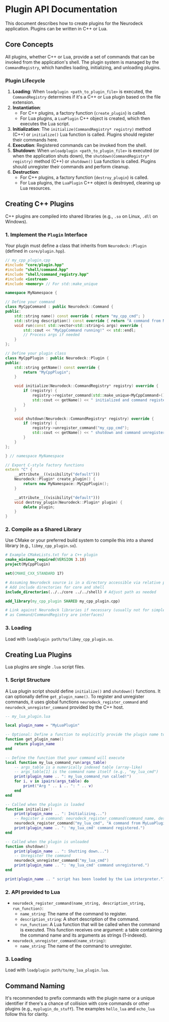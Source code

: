 # Plugin API Documentation

This document describes how to create plugins for the Neurodeck application.
Plugins can be written in C++ or Lua.

## Core Concepts

All plugins, whether C++ or Lua, provide a set of commands that can be invoked from the application's shell. The plugin system is managed by the `CommandRegistry`, which handles loading, initializing, and unloading plugins.

### Plugin Lifecycle

1.  **Loading**: When `loadplugin <path_to_plugin_file>` is executed, the `CommandRegistry` determines if it's a C++ or Lua plugin based on the file extension.
2.  **Instantiation**:
    *   For C++ plugins, a factory function (`create_plugin`) is called.
    *   For Lua plugins, a `LuaPlugin` C++ object is created, which then executes the Lua script.
3.  **Initialization**: The `initialize(CommandRegistry* registry)` method (C++) or `initialize()` Lua function is called. Plugins should register their commands here.
4.  **Execution**: Registered commands can be invoked from the shell.
5.  **Shutdown**: When `unloadplugin <path_to_plugin_file>` is executed (or when the application shuts down), the `shutdown(CommandRegistry* registry)` method (C++) or `shutdown()` Lua function is called. Plugins should unregister their commands and perform cleanup.
6.  **Destruction**:
    *   For C++ plugins, a factory function (`destroy_plugin`) is called.
    *   For Lua plugins, the `LuaPlugin` C++ object is destroyed, cleaning up Lua resources.

## Creating C++ Plugins

C++ plugins are compiled into shared libraries (e.g., `.so` on Linux, `.dll` on Windows).

### 1. Implement the `Plugin` Interface

Your plugin must define a class that inherits from `Neurodeck::Plugin` (defined in `core/plugin.hpp`).

```cpp
// my_cpp_plugin.cpp
#include "core/plugin.hpp"
#include "shell/command.hpp"
#include "shell/command_registry.hpp"
#include <iostream>
#include <memory> // For std::make_unique

namespace MyNamespace {

// Define your command
class MyCppCommand : public Neurodeck::Command {
public:
    std::string name() const override { return "my_cpp_cmd"; }
    std::string description() const override { return "A command from MyCppPlugin."; }
    void run(const std::vector<std::string>& args) override {
        std::cout << "MyCppCommand running!" << std::endl;
        // Process args if needed
    }
};

// Define your plugin class
class MyCppPlugin : public Neurodeck::Plugin {
public:
    std::string getName() const override {
        return "MyCppPlugin";
    }

    void initialize(Neurodeck::CommandRegistry* registry) override {
        if (registry) {
            registry->register_command(std::make_unique<MyCppCommand>());
            std::cout << getName() << " initialized and command registered." << std::endl;
        }
    }

    void shutdown(Neurodeck::CommandRegistry* registry) override {
        if (registry) {
            registry->unregister_command("my_cpp_cmd");
            std::cout << getName() << " shutdown and command unregistered." << std::endl;
        }
    }
};

} // namespace MyNamespace

// Export C-style factory functions
extern "C" {
    __attribute__((visibility("default")))
    Neurodeck::Plugin* create_plugin() {
        return new MyNamespace::MyCppPlugin();
    }

    __attribute__((visibility("default")))
    void destroy_plugin(Neurodeck::Plugin* plugin) {
        delete plugin;
    }
}
```

### 2. Compile as a Shared Library

Use CMake or your preferred build system to compile this into a shared library (e.g., `libmy_cpp_plugin.so`).

```cmake
# Example CMakeLists.txt for a C++ plugin
cmake_minimum_required(VERSION 3.10)
project(MyCppPlugin)

set(CMAKE_CXX_STANDARD 17)

# Assuming Neurodeck source is in a directory accessible via relative path or find_package
# Add include directories for core and shell
include_directories(../../core ../../shell) # Adjust path as needed

add_library(my_cpp_plugin SHARED my_cpp_plugin.cpp)

# Link against Neurodeck libraries if necessary (usually not for simple plugins,
# as Command/CommandRegistry are interfaces)
```

### 3. Loading

Load with `loadplugin path/to/libmy_cpp_plugin.so`.

## Creating Lua Plugins

Lua plugins are single `.lua` script files.

### 1. Script Structure

A Lua plugin script should define `initialize()` and `shutdown()` functions. It can optionally define `get_plugin_name()`. To register and unregister commands, it uses global functions `neurodeck_register_command` and `neurodeck_unregister_command` provided by the C++ host.

```lua
-- my_lua_plugin.lua

local plugin_name = "MyLuaPlugin"

-- Optional: Define a function to explicitly provide the plugin name to C++
function get_plugin_name()
    return plugin_name
end

-- Define the function that your command will execute
local function my_lua_command_run(args_table)
    -- args_table is a numerically indexed table (array-like)
    -- args_table[1] is the command name itself (e.g., "my_lua_cmd")
    print(plugin_name .. ": my_lua_command_run called!")
    for i, v in ipairs(args_table) do
        print("Arg " .. i .. ": " .. v)
    end
end

-- Called when the plugin is loaded
function initialize()
    print(plugin_name .. ": Initializing...")
    -- Register a command: neurodeck_register_command(command_name, description, run_function)
    neurodeck_register_command("my_lua_cmd", "A command from MyLuaPlugin.", my_lua_command_run)
    print(plugin_name .. ": 'my_lua_cmd' command registered.")
end

-- Called when the plugin is unloaded
function shutdown()
    print(plugin_name .. ": Shutting down...")
    -- Unregister the command
    neurodeck_unregister_command("my_lua_cmd")
    print(plugin_name .. ": 'my_lua_cmd' command unregistered.")
end

print(plugin_name .. " script has been loaded by the Lua interpreter.")
```

### 2. API provided to Lua

*   `neurodeck_register_command(name_string, description_string, run_function)`:
    *   `name_string`: The name of the command to register.
    *   `description_string`: A short description of the command.
    *   `run_function`: A Lua function that will be called when the command is executed. This function receives one argument: a table containing the command name and its arguments as strings (1-indexed).
*   `neurodeck_unregister_command(name_string)`:
    *   `name_string`: The name of the command to unregister.

### 3. Loading

Load with `loadplugin path/to/my_lua_plugin.lua`.

## Command Naming

It's recommended to prefix commands with the plugin name or a unique identifier if there's a chance of collision with core commands or other plugins (e.g., `myplugin_do_stuff`). The examples `hello_lua` and `echo_lua` follow this for clarity.

```
